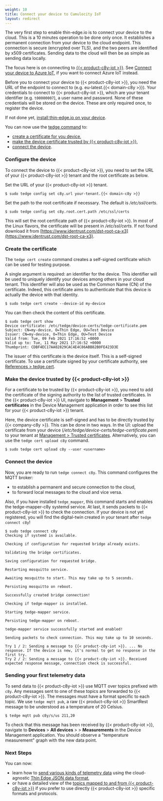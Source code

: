 ```yaml
---
weight: 10
title: Connect your device to Cumulocity IoT
layout: redirect
---
```


The very first step to enable thin-edge.io is to connect your device to the cloud. This is a 10 minutes operation to be done only once. It establishes a permanent connection from your device to the cloud endpoint. This connection is secure (encrypted over TLS), and the two peers are identified by x509 certificates. Sending data to the cloud will then be as simple as sending data locally.

The focus here is on connecting to [{{< product-c8y-iot >}}](/concepts/introduction/).
See [Connect your device to Azure IoT](#connect-azure), if you want to connect Azure IoT instead.

Before you to connect your device to {{< product-c8y-iot >}}, you need the URL of the endpoint to connect to (e.g. eu-latest.{{< domain-c8y >}}). Your credentials to connect to {{< product-c8y-iot >}}, which are your tenant identifier (e.g. `t00000007`), a user name and password. None of these credentials will be stored on the device. These are only required once, to register the device.

If not done yet, [install thin-edge.io on your device](/thin-edge/thin-edge-howto-guides/#installation).

You can now use the [tedge command](/thin-edge/thin-edge-developer-tools/cli/#tedge-command) to:
* [create a certificate for you device](#create-the-certificate),
* [make the device certificate trusted by {{< product-c8y-iot >}}](#make-the-device-trusted-by-cumulocity-iot),
* [connect the device](#sending-your-first-telemetry-data).

### Configure the device

To connect the device to {{< product-c8y-iot >}}, you need to set the URL of your {{< product-c8y-iot >}} tenant and the root certificate as below.

Set the URL of your {{< product-c8y-iot >}} tenant.

```
$ sudo tedge config set c8y.url your-tenant.{{< domain-c8y >}}
```

Set the path to the root certificate if necessary. The default is */etc/ssl/certs*.

```
$ sudo tedge config set c8y.root.cert.path /etc/ssl/certs
```

This will set the root certificate path of {{< product-c8y-iot >}}.
In most of the Linux flavors, the certificate will be present in */etc/ssl/certs*.
If not found download it from [https://www.identrust.com/dst-root-ca-x3](https://www.identrust.com/dst-root-ca-x3).

### Create the certificate

The `tedge cert create` command creates a self-signed certificate which can be used for testing purpose.

A single argument is required: an identifier for the device.
This identifier will be used to uniquely identify your devices among others in your cloud tenant. This identifier will also be used as the Common Name (CN) of the certificate.
Indeed, this certificate aims to authenticate that this device is actually the device with that identity.

```
$ sudo tedge cert create --device-id my-device
```

You can then check the content of this certificate.

```
$ sudo tedge cert show
Device certificate: /etc/tedge/device-certs/tedge-certificate.pem
Subject: CN=my-device, O=Thin Edge, OU=Test Device
Issuer: CN=my-device, O=Thin Edge, OU=Test Device
Valid from: Tue, 09 Feb 2021 17:16:52 +0000
Valid up to: Tue, 11 May 2021 17:16:52 +0000
Thumbprint: CDBF4EC17AA02829CAC4E4C86ABB82B0FE423D3E
```

The issuer of this certificate is the device itself.
This is a self-signed certificate.
To use a certificate signed by your certificate authority,
see [References > tedge cert](/thin-edge/thin-edge-developer-tools/cli/#tedge-cert-command).

### Make the device trusted by {{< product-c8y-iot >}}

For a certificate to be trusted by {{< product-c8y-iot >}},
you need to add the certificate of the signing authority to the list of trusted certificates.
In the {{< product-c8y-iot >}} UI, navigate to **Management** > **Trusted certificates** in the Device Management application in order to see this list for your {{< product-c8y-iot >}} tenant.

Here, the device certificate is self-signed and has to be directly trusted by {{< company-c8y >}}.
This can be done in two ways. In the UI: upload the certificate from your device (*/etc/tedge/device-certs/tedge-certificate.pem*) to your tenant at [Management > Trusted certificates](/device-management/#trusted-certificates). Alternatively, you can use the `tedge cert upload c8y` command.

```
$ sudo tedge cert upload c8y --user <username>
```

### Connect the device

Now, you are ready to run `tedge connect c8y`.
This command configures the MQTT broker:
* to establish a permanent and secure connection to the cloud,
* to forward local messages to the cloud and vice versa.

Also, if you have installed `tedge_mapper`, this command starts and enables the tedge-mapper-c8y systemd service.
At last, it sends packets to {{< product-c8y-iot >}} to check the connection.
If your device is not yet registered, you will find the digital-twin created in your tenant after `tedge connect c8y`!

```
$ sudo tedge connect c8y
Checking if systemd is available.

Checking if configuration for requested bridge already exists.

Validating the bridge certificates.

Saving configuration for requested bridge.

Restarting mosquitto service.

Awaiting mosquitto to start. This may take up to 5 seconds.

Persisting mosquitto on reboot.

Successfully created bridge connection!

Checking if tedge-mapper is installed.

Starting tedge-mapper service.

Persisting tedge-mapper on reboot.

tedge-mapper service successfully started and enabled!

Sending packets to check connection. This may take up to 10 seconds.

Try 1 / 2: Sending a message to {{< product-c8y-iot >}}. ... No response. If the device is new, it's normal to get no response in the first try.
Try 2 / 2: Sending a message to {{< product-c8y-iot >}}. Received expected response message, connection check is successful.
```

### Sending your first telemetry data

To send data to {{< product-c8y-iot >}} use MQTT over topics prefixed with `c8y`.
Any messages sent to one of these topics are forwarded to {{< product-c8y-iot >}}.
The messages must have a format specific to each topic.
We use `tedge mqtt pub`, a raw {{< product-c8y-iot >}} SmartRest message to be understood as a temperature of 20 Celsius.

```
$ tedge mqtt pub c8y/s/us 211,20
```

To check that this message has been received by {{< product-c8y-iot >}},
navigate to **Devices** > **All devices** > <your device id> > **Measurements** in the Device Management application.
You should observe a "temperature measurement" graph with the new data point.


### Next Steps

You can now:
* learn how to [send various kinds of telemetry data](#send-thin-edge-data)
  using the cloud-agnostic [Thin Edge JSON data format](/thin-edge/thin-edge-architecture/#thin-edge-json),
* or have a detailed view of the [topics mapped to and from {{< product-c8y-iot >}}](/thin-edge/thin-edge-developer-tools/mqtt-topics/#cumulocity-iot-mqtt-topics)
  if you prefer to use directly {{< product-c8y-iot >}} specific formats and protocols.
